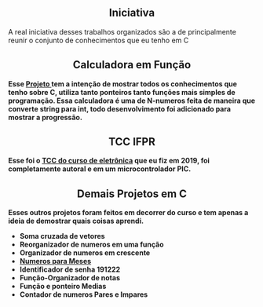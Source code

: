 <h2 align="center"><b>Iniciativa</b></h2>
<p> A real iniciativa desses trabalhos organizados são a de principalmente reunir o conjunto de conhecimentos que eu tenho em C </p>
<h2 align="center"><b>Calculadora em Função</h2>
  Esse <a href="https://github.com/andrezinpretin/Portifolio/tree/main/Calculadoras/Calculadora_vetor">Projeto </a> tem a intenção de mostrar todos os conhecimentos que tenho sobre C, utiliza tanto ponteiros tanto funções mais simples de programação.
Essa calculadora é uma de N-numeros feita de maneira que converte string para int, todo desenvolvimento foi adicionado para mostrar a progressão.
 <h2 align="center"><b>TCC IFPR</h2>
    Esse foi o <a href="https://github.com/andrezinpretin/Portifolio/tree/main/TCC_IFPR%20Incubadora%20De%20Ovos"> TCC do curso de eletrônica</a> que eu fiz em 2019, foi completamente autoral e em um microcontrolador PIC.
  <h2 align="center"><b>Demais Projetos em C</h2>
  Esses outros projetos foram feitos em decorrer do curso e tem apenas a ideia de demostrar quais coisas aprendi.
  <ul>
<li href="https://github.com/andrezinpretin/Portifolio/tree/main/Soma%20cruzada%20de%20vetores">Soma cruzada de vetores</li>
<li href="https://github.com/andrezinpretin/Portifolio/tree/main/Reorganizador%20de%20numeros%20em%20uma%20fun%C3%A7%C3%A3o">Reorganizador de numeros em uma função</li>
<li href="https://github.com/andrezinpretin/Portifolio/tree/main/Organizador%20de%20numeros%20em%20crescente">Organizador de numeros em crescente</li>
<li><a href="https://github.com/andrezinpretin/Portifolio/tree/main/Numeros%20para%20Meses">Numeros para Meses</a></li>
<li href="https://github.com/andrezinpretin/Portifolio/tree/main/Identificador%20de%20senha%20191222">Identificador de senha 191222</li>
<li href="https://github.com/andrezinpretin/Portifolio/tree/main/Fun%C3%A7%C3%A3o-Organizador%20de%20notas">Função-Organizador de notas</li>
<li href="https://github.com/andrezinpretin/Portifolio/tree/main/Fun%C3%A7%C3%A3o%20e%20ponteiro%20Medias">Função e ponteiro Medias</li>
<li href="https://github.com/andrezinpretin/Portifolio/tree/main/Contador%20de%20numeros%20Pares%20e%20Impares">Contador de numeros Pares e Impares</li>

</ul>
